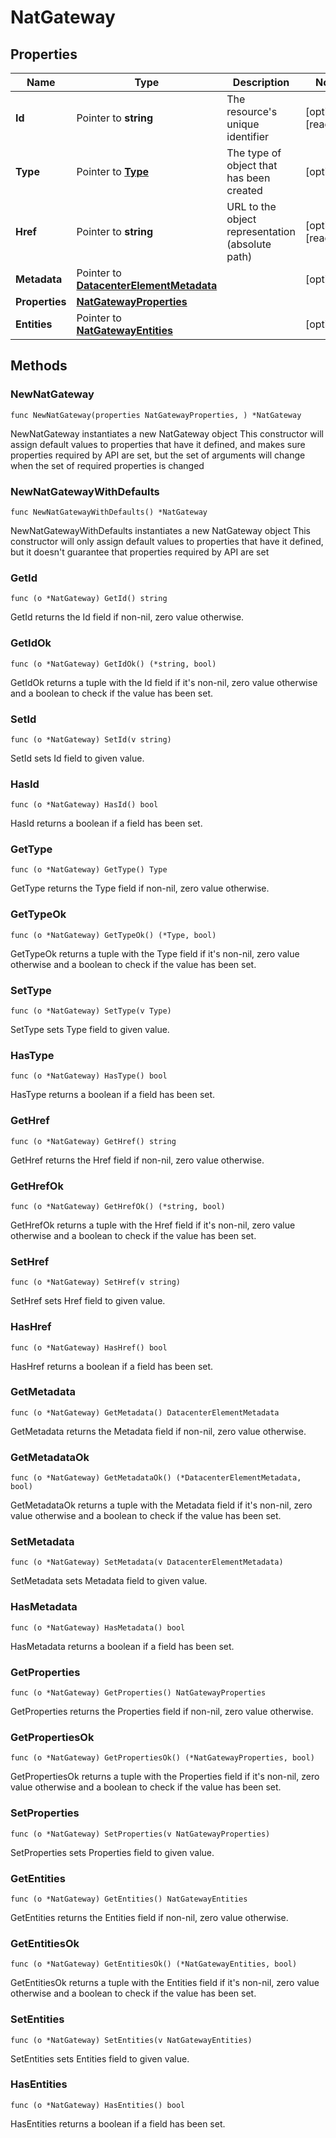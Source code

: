 # NatGateway

## Properties

|Name | Type | Description | Notes|
|------------ | ------------- | ------------- | -------------|
|**Id** | Pointer to **string** | The resource&#39;s unique identifier | [optional] [readonly] |
|**Type** | Pointer to [**Type**](Type.md) | The type of object that has been created | [optional] |
|**Href** | Pointer to **string** | URL to the object representation (absolute path) | [optional] [readonly] |
|**Metadata** | Pointer to [**DatacenterElementMetadata**](DatacenterElementMetadata.md) |  | [optional] |
|**Properties** | [**NatGatewayProperties**](NatGatewayProperties.md) |  | |
|**Entities** | Pointer to [**NatGatewayEntities**](NatGatewayEntities.md) |  | [optional] |

## Methods

### NewNatGateway

`func NewNatGateway(properties NatGatewayProperties, ) *NatGateway`

NewNatGateway instantiates a new NatGateway object
This constructor will assign default values to properties that have it defined,
and makes sure properties required by API are set, but the set of arguments
will change when the set of required properties is changed

### NewNatGatewayWithDefaults

`func NewNatGatewayWithDefaults() *NatGateway`

NewNatGatewayWithDefaults instantiates a new NatGateway object
This constructor will only assign default values to properties that have it defined,
but it doesn't guarantee that properties required by API are set

### GetId

`func (o *NatGateway) GetId() string`

GetId returns the Id field if non-nil, zero value otherwise.

### GetIdOk

`func (o *NatGateway) GetIdOk() (*string, bool)`

GetIdOk returns a tuple with the Id field if it's non-nil, zero value otherwise
and a boolean to check if the value has been set.

### SetId

`func (o *NatGateway) SetId(v string)`

SetId sets Id field to given value.

### HasId

`func (o *NatGateway) HasId() bool`

HasId returns a boolean if a field has been set.

### GetType

`func (o *NatGateway) GetType() Type`

GetType returns the Type field if non-nil, zero value otherwise.

### GetTypeOk

`func (o *NatGateway) GetTypeOk() (*Type, bool)`

GetTypeOk returns a tuple with the Type field if it's non-nil, zero value otherwise
and a boolean to check if the value has been set.

### SetType

`func (o *NatGateway) SetType(v Type)`

SetType sets Type field to given value.

### HasType

`func (o *NatGateway) HasType() bool`

HasType returns a boolean if a field has been set.

### GetHref

`func (o *NatGateway) GetHref() string`

GetHref returns the Href field if non-nil, zero value otherwise.

### GetHrefOk

`func (o *NatGateway) GetHrefOk() (*string, bool)`

GetHrefOk returns a tuple with the Href field if it's non-nil, zero value otherwise
and a boolean to check if the value has been set.

### SetHref

`func (o *NatGateway) SetHref(v string)`

SetHref sets Href field to given value.

### HasHref

`func (o *NatGateway) HasHref() bool`

HasHref returns a boolean if a field has been set.

### GetMetadata

`func (o *NatGateway) GetMetadata() DatacenterElementMetadata`

GetMetadata returns the Metadata field if non-nil, zero value otherwise.

### GetMetadataOk

`func (o *NatGateway) GetMetadataOk() (*DatacenterElementMetadata, bool)`

GetMetadataOk returns a tuple with the Metadata field if it's non-nil, zero value otherwise
and a boolean to check if the value has been set.

### SetMetadata

`func (o *NatGateway) SetMetadata(v DatacenterElementMetadata)`

SetMetadata sets Metadata field to given value.

### HasMetadata

`func (o *NatGateway) HasMetadata() bool`

HasMetadata returns a boolean if a field has been set.

### GetProperties

`func (o *NatGateway) GetProperties() NatGatewayProperties`

GetProperties returns the Properties field if non-nil, zero value otherwise.

### GetPropertiesOk

`func (o *NatGateway) GetPropertiesOk() (*NatGatewayProperties, bool)`

GetPropertiesOk returns a tuple with the Properties field if it's non-nil, zero value otherwise
and a boolean to check if the value has been set.

### SetProperties

`func (o *NatGateway) SetProperties(v NatGatewayProperties)`

SetProperties sets Properties field to given value.


### GetEntities

`func (o *NatGateway) GetEntities() NatGatewayEntities`

GetEntities returns the Entities field if non-nil, zero value otherwise.

### GetEntitiesOk

`func (o *NatGateway) GetEntitiesOk() (*NatGatewayEntities, bool)`

GetEntitiesOk returns a tuple with the Entities field if it's non-nil, zero value otherwise
and a boolean to check if the value has been set.

### SetEntities

`func (o *NatGateway) SetEntities(v NatGatewayEntities)`

SetEntities sets Entities field to given value.

### HasEntities

`func (o *NatGateway) HasEntities() bool`

HasEntities returns a boolean if a field has been set.



